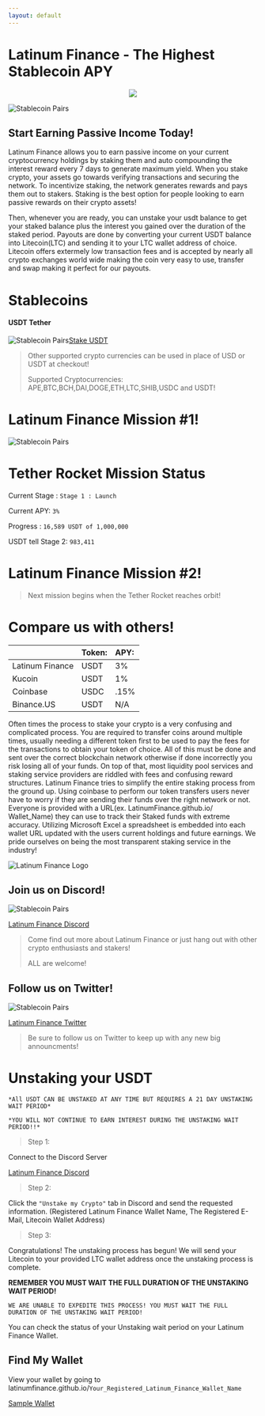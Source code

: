 ```yaml
---
layout: default
---
```


# Latinum Finance - The Highest Stablecoin APY

<p align="center">
<img src="https://latinumfinance.github.io/assets/images/usdtapyadv400x400.png">
  </p>
  
![Stablecoin Pairs](https://latinumfinance.github.io/assets/images/usdt3apyadv600x300custom.png)

## Start Earning Passive Income Today! 


Latinum Finance allows you to earn passive income on your current cryptocurrency holdings by staking them and auto compounding the interest reward every 7 days to generate maximum yield. When you stake crypto, your assets go towards verifying transactions and securing the network. To incentivize staking, the network generates rewards and pays them out to stakers. Staking is the best option for people looking to earn passive rewards on their crypto assets!


Then, whenever you are ready, you can unstake your usdt balance to get your staked balance plus the interest you gained over the duration of the staked period. Payouts are done by converting your current USDT balance into Litecoin(LTC) and sending it to your LTC wallet address of choice. Litecoin offers extermely low transaction fees and is accepted by nearly all crypto exchanges world wide making the coin very easy to use, transfer and swap making it perfect for our payouts.  



# Stablecoins

#### USDT Tether

![Stablecoin Pairs](https://latinumfinance.github.io/assets/images/usdticonlogo.png)[Stake USDT](./usdt)


> Other supported crypto currencies can be used in place of USD or USDT at checkout!
> 
> Supported Cryptocurrencies: APE,BTC,BCH,DAI,DOGE,ETH,LTC,SHIB,USDC and USDT!


# Latinum Finance Mission #1!

![Stablecoin Pairs](https://latinumfinance.github.io/assets/images/usdtrocketmissiondraft2.png)

# Tether Rocket Mission Status
Current Stage : `Stage 1 : Launch`

Current APY: `3%`

Progress : `16,589 USDT of 1,000,000`

USDT tell Stage 2: `983,411`

# Latinum Finance Mission #2!

>Next mission begins when the Tether Rocket reaches orbit!
>

# Compare us with others!


|  | Token: | APY: |
|:----------|:-------|:-----|
| Latinum Finance | USDT | 3% |
| Kucoin | USDT | 1% |
| Coinbase | USDC | .15% |
| Binance.US | USDT | N/A |



Often times the process to stake your crypto is a very confusing and complicated process.  You are required to transfer coins around multiple times, usually needing a different token first to be used to pay the fees for the transactions to obtain your token of choice.  All of this must be done and sent over the correct blockchain network otherwise if done incorrectly you risk losing all of your funds.  On top of that, most liquidity pool services and staking service providers are riddled with fees and confusing reward structures. Latinum Finance tries to simplify the entire staking process from the ground up. Using coinbase to perform our token transfers users never have to worry if they are sending their funds over the right network or not.  Everyone is provided with a URL(ex. LatinumFinance.github.io/ Wallet_Name) they can use to track their Staked funds with extreme accuracy. Utilizing Microsoft Excel a spreadsheet is embedded into each wallet URL updated with the users current holdings and future earnings. We pride ourselves on being the most transparent staking service in the industry!

![Latinum Finance Logo](https://latinumfinance.github.io/assets/images/LatinumFinanceLogoDraft512x256.png)

## Join us on Discord!

![Stablecoin Pairs](https://latinumfinance.github.io/assets/images/discordnamelogo.png)

[Latinum Finance Discord](https://discord.gg/jf6WptMu3d)

>Come find out more about Latinum Finance or just hang out with other crypto enthusiasts and stakers!
>
>ALL are welcome!
 
 
## Follow us on Twitter!
 
 ![Stablecoin Pairs](https://latinumfinance.github.io/assets/images/twitternamelogo.png)
 
 [Latinum Finance Twitter](https://twitter.com/LatinumFinance)
 
>Be sure to follow us on Twitter to keep up with any new big announcments!
>


# Unstaking your USDT

`*All USDT CAN BE UNSTAKED AT ANY TIME BUT REQUIRES A 21 DAY UNSTAKING WAIT PERIOD*`

`*YOU WILL NOT CONTINUE TO EARN INTEREST DURING THE UNSTAKING WAIT PERIOD!!*`

> Step 1:
> 

Connect to the Discord Server

[Latinum Finance Discord](https://discord.gg/jf6WptMu3d)

>Step 2:
>

Click the `"Unstake my Crypto"` tab in Discord and send the requested information. (Registered Latinum Finance Wallet Name, The Registered E-Mail, Litecoin Wallet Address) 

>Step 3:
>

Congratulations! The unstaking process has begun! We will send your Litecoin to your provided LTC wallet address once the unstaking process is complete.

**REMEMBER YOU MUST WAIT THE FULL DURATION OF THE UNSTAKING WAIT PERIOD!**

`WE ARE UNABLE TO EXPEDITE THIS PROCESS! YOU MUST WAIT THE FULL DURATION OF THE UNSTAKING WAIT PERIOD!` 

You can check the status of your Unstaking wait period on your Latinum Finance Wallet.

## Find My Wallet

View your wallet by going to latinumfinance.github.io/`Your_Registered_Latinum_Finance_Wallet_Name`

[Sample Wallet](./wallettemplate)


